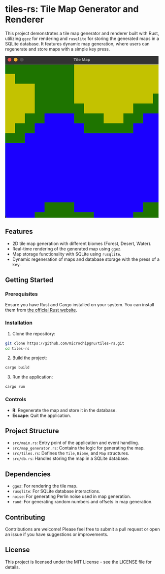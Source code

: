 # tiles-rs: Tile Map Generator and Renderer

This project demonstrates a tile map generator and renderer built with Rust, utilizing `ggez` for rendering and `rusqlite` for storing the generated maps in a SQLite database. It features dynamic map generation, where users can regenerate and store maps with a simple key press.

![](./assets/image.gif)

## Features

- 2D tile map generation with different biomes (Forest, Desert, Water).
- Real-time rendering of the generated map using `ggez`.
- Map storage functionality with SQLite using `rusqlite`.
- Dynamic regeneration of maps and database storage with the press of a key.

## Getting Started

### Prerequisites

Ensure you have Rust and Cargo installed on your system. You can install them from [the official Rust website](https://www.rust-lang.org/tools/install).

### Installation

1. Clone the repository:

```sh
git clone https://github.com/microchipgnu/tiles-rs.git
cd tiles-rs
```

2. Build the project:

```sh
cargo build
```

3. Run the application:

```sh
cargo run
```

### Controls

- **R**: Regenerate the map and store it in the database.
- **Escape**: Quit the application.

## Project Structure

- `src/main.rs`: Entry point of the application and event handling.
- `src/map_generator.rs`: Contains the logic for generating the map.
- `src/tiles.rs`: Defines the `Tile`, `Biome`, and `Map` structures.
- `src/db.rs`: Handles storing the map in a SQLite database.

## Dependencies

- `ggez`: For rendering the tile map.
- `rusqlite`: For SQLite database interactions.
- `noise`: For generating Perlin noise used in map generation.
- `rand`: For generating random numbers and offsets in map generation.

## Contributing

Contributions are welcome! Please feel free to submit a pull request or open an issue if you have suggestions or improvements.

## License

This project is licensed under the MIT License - see the LICENSE file for details.
